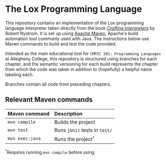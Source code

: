 # The Lox Programming Language

This repository contains an implementation of the Lox programming language interpreter
taken directly from the book [_Crafting Interpreters_](https://www.craftinginterpreters.com/)
by Robert Nystrom. It is set up using [Apache Maven](https://maven.apache.org/), Apache's build automation
tool commonly used with Java. The instructions below use Maven commands to build and test the
code provided.

Intended as the main educational tool for `CMPSC 201: Programming Languages` at Allegheny College,
this repository is structured using branches for each chapter, and the semantic versioning for each 
build represents the chapter from which the code was taken in addition to (hopefully) a helpful name 
labeling each.

Branches contain all code from preceding chapters.

## Relevant Maven commands

|Maven command |Description |
|:-------------|:-----------|
|`mvn compile` |Builds the project |
|`mvn test`    |Runs `jUnit` tests in `test/` |
|`mvn exec:java` |Runs the project<sup>†</sup> |

<sup>†</sup>Requires running `mvn compile` before using.
